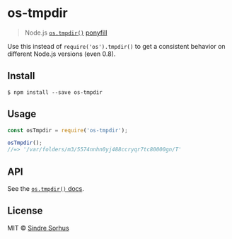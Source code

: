 # os-tmpdir

> Node.js [`os.tmpdir()`](https://nodejs.org/api/os.html#os_os_tmpdir) [ponyfill](https://ponyfill.com)

Use this instead of `require('os').tmpdir()` to get a consistent behavior on different Node.js versions \(even 0.8\).

## Install

```text
$ npm install --save os-tmpdir
```

## Usage

```javascript
const osTmpdir = require('os-tmpdir');

osTmpdir();
//=> '/var/folders/m3/5574nnhn0yj488ccryqr7tc80000gn/T'
```

## API

See the [`os.tmpdir()` docs](https://nodejs.org/api/os.html#os_os_tmpdir).

## License

MIT © [Sindre Sorhus](https://sindresorhus.com)

